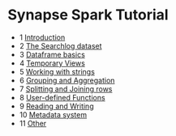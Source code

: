 # Synapse Spark Tutorial

* 1 [Introduction](intro.md)
* 2 [The Searchlog dataset](dataset-searchlog.md)
* 3 [Dataframe basics](dataframe-basics.md)
* 4 [Temporary Views](temporary-views.md)
* 5 [Working with strings](strings.md)
* 6 [Grouping and Aggregation](grouping-and-aggregation.md)
* 7 [Splitting and Joining rows](splitting-joining-rows.md)
* 8 [User-defined Functions](user-defined-functions.md)
* 9 [Reading and Writing](reading-and-writing.md)
* 10 [Metadata system](metadata-system.md)
* 11 [Other](other.md)
